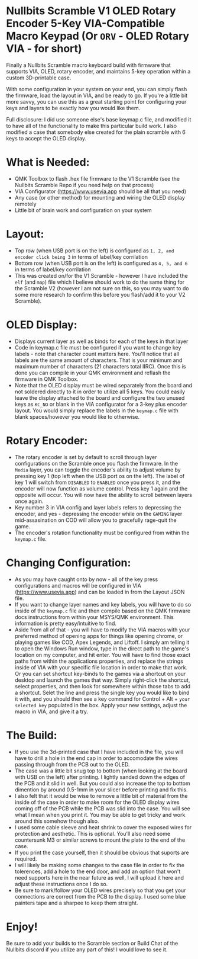 # Nullbits Scramble V1 OLED Rotary Encoder 5-Key VIA-Compatible Macro Keypad (Or `ORV` - OLED Rotary VIA - for short)

Finally a Nullbits Scramble macro keyboard build with firmware that supports VIA, OLED, rotary encoder, and maintains 5-key operation within a custom 3D-printable case.

With some configuration in your system on your end, you can simply flash the firmware, load the layout in VIA, and be ready to go. If you're a little bit more savvy, you can use this as a great starting point for configuring your keys and layers to be exactly how you would like them.

Full disclosure: I did use someone else's base keymap.c file, and modified it to have all of the functionality to make this particular build work. I also modified a case that somebody else created for the plain scramble with 6 keys to accept the OLED display. 

# What is Needed:
- QMK Toolbox to flash .hex file firmware to the V1 Scramble (see the Nullbits Scramble Repo if you need help on that process)
- VIA Configurator (https://www.usevia.app should be all that you need)
- Any case (or other method) for mounting and wiring the OLED display remotely
- Little bit of brain work and configuration on your system

# Layout:
- Top row (when USB port is on the left) is configured as `1, 2, and encoder click being 3` in terms of label/key corrilation
- Bottom row (when USB port is on the left) is configured as `4, 5, and 6` in terms of label/key corrilation
- This was created on/for the V1 Scramble - however I have included the `elf` (and `map`) file which I believe should work to do the same thing for the Scramble V2 (however I am not sure on this, so you may want to do some more research to confirm this before you flash/add it to your V2 Scramble).

# OLED Display:
- Displays current layer as well as binds for each of the keys in that layer
- Code in keymap.c file must be configured if you want to change key labels - note that character count matters here. You'll notice that all labels are the same amount of characters. That is your minimum and maximum number of characters (21 characters total IIRC). Once this is done you can compile in your QMK environment and reflash the firmware in QMK Toolbox.
- Note that the OLED display must be wired separately from the board and not soldered directly to it in order to utilize all 5 keys. You could easily leave the display attached to the board and configure the two unused keys as `KC_NO` or blank in the VIA configurator for a 3-key plus encoder layout. You would simply replace the labels in the `keymap.c` file with blank spaces/however you would like to otherwise.

# Rotary Encoder:
- The rotary encoder is set by default to scroll through layer configurations on the Scramble once you flash the firmware. In the `Media` layer, you can toggle the encoder's ability to adjust volume by pressing key 1 (top left when the USB port os on the left). The label of key 1 will switch from `DISABLED` to `ENABLED` once you press it, and the encoder will now function as volume control. Press key 1 again and the opposite will occur. You will now have the ability to scroll between layers once again.
- Key number 3 in VIA config and layer labels refers to depressing the encoder, and yes - depressing the encoder while on the `GAMING` layer mid-assasination on COD will allow you to gracefully rage-quit the game.
- The encoder's rotation functionality must be configured from within the `keymap.c` file.

# Changing Configuration:
- As you may have caught onto by now - all of the key press configurations and macros will be configured in VIA (https://www.usevia.app) and can be loaded in from the Layout JSON file.
- If you want to change layer names and key labels, you will have to do so inside of the `keymap.c` file and then compile based on the QMK firmware docs instructions from within your MSYS/QMK environment. This information is pretty easy/intuitive to find.
- Aside from all of that - you will have to modify the VIA macros with your preferred method of opening apps for things like opening chrome, or playing games like COD, Apex Legends, and Liftoff. I simply am telling it to open the Windows Run window, type in the direct path to the game's location on my computer, and hit enter. You will have to find those exact paths from within the applications properties, and replace the strings inside of VIA with your specific file location in order to make that work. Or you can set shortcut key-binds to the games via a shortcut on your desktop and launch the games that way. Simply right-click the shortcut, select properties, and then look for somewhere within those tabs to add a shortcut. Selet the line and press the single key you would like to bind it with, and you should then see a key command for Control + Alt + `your selected key` populated in the box. Apply your new settings, adjust the macro in VIA, and give it a try.

# The Build:
- If you use the 3d-printed case that I have included in the file, you will have to drill a hole in the end cap in order to accomodate the wires passing through from the PCB out to the OLED.
- The case was a little bit snug top to bottom (when looking at the board with USB on the left) after printing. I lightly sanded down the edges of the PCB and it slid in well. But you could also increase the top to bottom dimention by around 0.5-1mm in your slicer before printing and fix this.
- I also felt that it would be wise to remove a little bit of material from the inside of the case in order to make room for the OLED display wires coming off of the PCB while the PCB was slid into the case. You will see what I mean when you print it. You may be able to get tricky and work around this somehow though also.
- I used some cable sleeve and heat shrink to cover the exposed wires for protection and aesthetic. This is optional. You'll also need some countersunk M3 or similar screws to mount the plate to the end of the case.
- If you print the case yourself, then it should be obvious that suports are required.
- I will likely be making some changes to the case file in order to fix the tolerences, add a hole to the end door, and add an option that won't need supports here in the near future as well. I will upload it here and adjust these instructions once I do so.
- Be sure to mark/follow your OLED wires precisely so that you get your connections are correct from the PCB to the display. I used some blue painters tape and a sharpee to keep them straight.

# Enjoy!

Be sure to add your builds to the Scramble section or Build Chat of the Nullbits discord if you utilize any part of this! I would love to see it.
